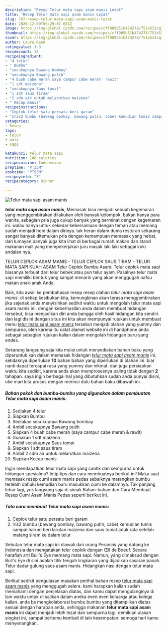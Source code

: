 ```yaml
---
description: "Resep Telur mata sapi asam manis Lezat"
title: "Resep Telur mata sapi asam manis Lezat"
slug: 797-resep-telur-mata-sapi-asam-manis-lezat
date: 2020-12-09T06:29:07.681Z
image: https://img-global.cpcdn.com/recipes/cff909b51b474278/751x532cq70/telur-mata-sapi-asam-manis-foto-resep-utama.jpg
thumbnail: https://img-global.cpcdn.com/recipes/cff909b51b474278/751x532cq70/telur-mata-sapi-asam-manis-foto-resep-utama.jpg
cover: https://img-global.cpcdn.com/recipes/cff909b51b474278/751x532cq70/telur-mata-sapi-asam-manis-foto-resep-utama.jpg
author: Laura Reed
ratingvalue: 3.3
reviewcount: 14
recipeingredient:
- "4 telur"
- " Bumbu"
- "secukupnya Bawang bombay"
- "secukupnya Bawang putih"
- "4 buah cabe merah saya campur cabe merah  rawit"
- "1 sdt maizena"
- "secukupnya Saus tomat"
- "1 sdt saus tiram"
- "2 sdm air untuk melarutkan maizena"
- " Kecap manis"
recipeinstructions:
- "Ceplok telur satu persatu beri garam"
- "Iris2 bumbu (bawang bombay, bawang putih, cabe) kemudian tumis sampai harum beri larutan maizena dan saus tomat aduk rata setelah matang siram ke dalam telur"
categories:
- Resep
tags:
- telur
- mata
- sapi

katakunci: telur mata sapi 
nutrition: 108 calories
recipecuisine: Indonesian
preptime: "PT33M"
cooktime: "PT53M"
recipeyield: "3"
recipecategory: Dinner

---
```



![Telur mata sapi asam manis](https://img-global.cpcdn.com/recipes/cff909b51b474278/751x532cq70/telur-mata-sapi-asam-manis-foto-resep-utama.jpg)

<b><i>telur mata sapi asam manis</i></b>, Memasak bisa menjadi sebuah kegemaran yang menggembirakan dilakukan oleh banyak kelompok. bukan hanya para wanita, sebagian pria juga cukup banyak yang berminat dengan kegemaran ini. walau hanya untuk sekedar kebersamaan dengan teman atau memang sudah menjadi hobi dalam dirinya. tak heran dalam dunia restoran sekarang sangat banyak ditemukan pria dengan kemampuan memasak yang hebat, dan lumayan banyak juga kita lihat di berbagai rumah makan dan stand makanan mall yang mempekerjakan juru masak laki laki sebagai koki andalan nya.

TELUR CEPLOK ASAM MANIS - TELUR CEPLOK SAUS TIRAM - TELUR MATA SAPI KUAH ASAM Telur Ceplok Bumbu Asam. Telur ceplok mata sapi biasanya terbuat dari telur bebek atau pun telur ayam. Pasalnya telur mata sapi memiliki bentuk yang sangat menarik yang akan menggugah nafsu makan anak-anak Anda.

Baik, kita awali ke pembahasan resep resep olahan <i>telur mata sapi asam manis</i>. di setiap kesibukan kita, kemungkinan akan terasa menggembirakan jika sejenak anda menyisihkan sedikit waktu untuk mengolah telur mata sapi asam manis ini. dengan keberhasilan anda dalam membuat hidangan tersebut, bisa menjadikan diri anda bangga oleh hasil hidangan kita sendiri. dan lagi disini dengan situs ini kita akan mempunyai rujukan untuk membuat menu <u>telur mata sapi asam manis</u> tersebut menjadi olahan yang yummy dan sempurna, oleh karena itu catat alamat website ini di handphone anda sebagai sebagian rujukan kalian dalam mengolah hidangan baru yang endes.


Sekarang langsung saja kita mulai untuk menyediakan bahan baku yang diperuntuk kan dalam memasak hidangan <u><i>telur mata sapi asam manis</i></u> ini. setidaknya diperlukan <b>10</b> bahan bahan yang diperlukan di olahan ini. biar nanti dapat tercapai rasa yang yummy dan nikmat. dan juga persiapkan waktu kita sedikit, karena anda akan memprosesnya paling tidak dengan <b>2</b> tahapan. saya ingin berbagai hal yang dibutuhkan sudah anda punyai disini, oke mari kita proses dengan merinci dulu bahan baku dibawah ini.

<!--inarticleads1-->

##### Bahan pokok dan bumbu-bumbu yang digunakan dalam pembuatan Telur mata sapi asam manis:

1. Sediakan 4 telur
1. Siapkan  Bumbu
1. Sediakan secukupnya Bawang bombay
1. Ambil secukupnya Bawang putih
1. Siapkan 4 buah cabe merah (saya campur cabe merah &amp; rawit)
1. Gunakan 1 sdt maizena
1. Ambil secukupnya Saus tomat
1. Siapkan 1 sdt saus tiram
1. Ambil 2 sdm air untuk melarutkan maizena
1. Siapkan  Kecap manis


Ingin mendapatkan telur mata sapi yang cantik dan sempurna untuk hidangan spesialmu? Intip tips dan cara membuatnya berikut ini! Maka saat memasak resep cumi asam manis pedas sebaiknya matangkan bumbu terlebih dahulu kemudian baru masukkan cumi ke dalamnya. Tak panjang lebar lagi, yuk langsung saja di simak Bahan-bahan dan Cara Membuat Resep Cumi Asam Manis Pedas seperti berikut ini. 

<!--inarticleads2-->

##### Tata cara membuat Telur mata sapi asam manis:

1. Ceplok telur satu persatu beri garam
1. Iris2 bumbu (bawang bombay, bawang putih, cabe) kemudian tumis sampai harum beri larutan maizena dan saus tomat aduk rata setelah matang siram ke dalam telur


Sebutan telur mata sapi ini diawali dari orang Perancis yang datang ke Indonesia dan mengatakan telur ceplok dengan Œil de Boeuf. Secara harafiah arti Bull&#39;s Eye memang mata sapi. Namun, yang dimaksud dengan Bull&#39;s Eye di sini adalah titik tengah lingkaran yang dijadikan sasaran panah. Telur dadar gulung saos asam manis. Hidangkan nasi dengan telur mata sapi. 

Berikut sedikit pengulasan masakan perihal bahan resep <u>telur mata sapi asam manis</u> yang menggugah selera. kami harapkan kalian sudah memahami dengan penjelasan diatas, dan kamu dapat mengulanginya di lain waktu untuk di sajikan dalam aneka even even keluarga atau kolega kalian. anda bs mengkolaborasi bumbu bumbu yang ditampilkan diatas sesuai dengan harapan anda, sehingga makanan <b>telur mata sapi asam manis</b> ini dapat menjadi lebih lezat dan sempurna lagi. demikian ulasan singkat ini, sampai bertemu kembali di lain kesempatan. semoga hari kamu menyenangkan.
